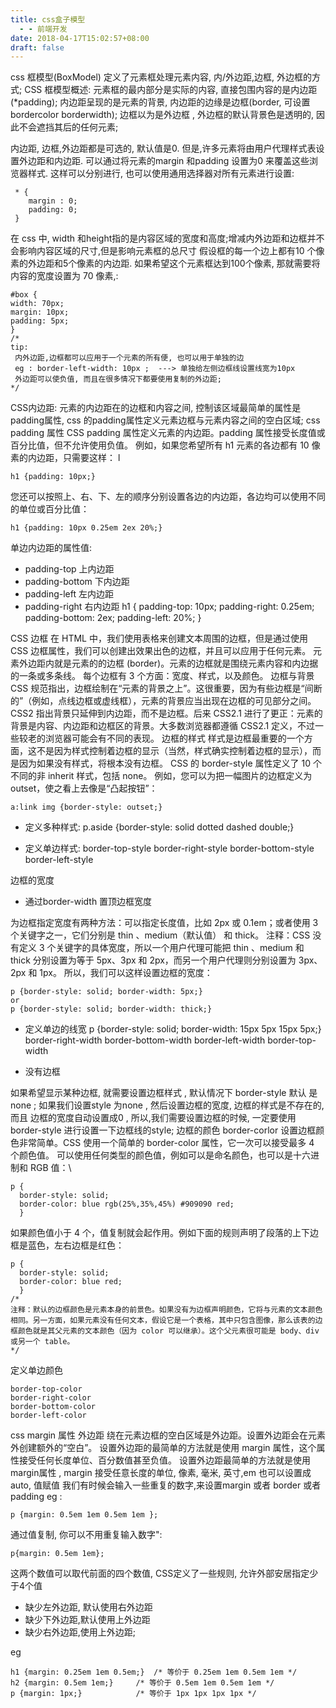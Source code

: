 ```yaml
---
title: css盒子模型
  - - 前端开发
date: 2018-04-17T15:02:57+08:00 
draft: false
---
```


css 框模型(BoxModel) 定义了元素框处理元素内容, 内/外边距,边框, 外边框的方式; CSS 框模型概述: 元素框的最内部分是实际的内容, 直接包围内容的是内边距(\*padding); 内边距呈现的是元素的背景, 内边距的边缘是边框(border, 可设置bordercolor borderwidth); 边框以为是外边框 , 外边框的默认背景色是透明的, 因此不会遮挡其后的任何元素;
<!-- more -->
内边距, 边框,外边距都是可选的, 默认值是0. 但是,许多元素将由用户代理样式表设置外边距和内边距. 可以通过将元素的margin 和padding 设置为0 来覆盖这些浏览器样式. 这样可以分别进行, 也可以使用通用选择器对所有元素进行设置:

```
 * {
    margin : 0;
    padding: 0;
 }
```

在 css 中, width 和height指的是内容区域的宽度和高度;增减内外边距和边框并不会影响内容区域的尺寸,但是影响元素框的总尺寸 假设框的每一个边上都有10 个像素的外边距和5个像素的内边距. 如果希望这个元素框达到100个像素, 那就需要将内容的宽度设置为 70 像素,:

```
#box {
width: 70px;
margin: 10px;
padding: 5px;
}
/*
tip:
 内外边距,边框都可以应用于一个元素的所有便, 也可以用于单独的边
 eg : border-left-width: 10px ;  ---> 单独给左侧边框线设置线宽为10px
 外边距可以使负值, 而且在很多情况下都要使用复制的外边距;
*/
```

  
CSS内边距: 元素的内边距在的边框和内容之间, 控制该区域最简单的属性是padding属性, css 的padding属性定义元素边框与元素内容之间的空白区域; css padding 属性 CSS padding 属性定义元素的内边距。padding 属性接受长度值或百分比值，但不允许使用负值。 例如，如果您希望所有 h1 元素的各边都有 10 像素的内边距，只需要这样： l

```
h1 {padding: 10px;}
```

您还可以按照上、右、下、左的顺序分别设置各边的内边距，各边均可以使用不同的单位或百分比值：

```
h1 {padding: 10px 0.25em 2ex 20%;}
```

单边内边距的属性值:

*   padding-top 上内边距
*   padding-bottom 下内边距
*   padding-left 左内边距
*   padding-right 右内边距 h1 { padding-top: 10px; padding-right: 0.25em; padding-bottom: 2ex; padding-left: 20%; }
    

CSS 边框 在 HTML 中，我们使用表格来创建文本周围的边框，但是通过使用 CSS 边框属性，我们可以创建出效果出色的边框，并且可以应用于任何元素。 元素外边距内就是元素的的边框 (border)。元素的边框就是围绕元素内容和内边据的一条或多条线。 每个边框有 3 个方面：宽度、样式，以及颜色。 边框与背景 CSS 规范指出，边框绘制在“元素的背景之上”。这很重要，因为有些边框是“间断的”（例如，点线边框或虚线框），元素的背景应当出现在边框的可见部分之间。 CSS2 指出背景只延伸到内边距，而不是边框。后来 CSS2.1 进行了更正：元素的背景是内容、内边距和边框区的背景。大多数浏览器都遵循 CSS2.1 定义，不过一些较老的浏览器可能会有不同的表现。 边框的样式 样式是边框最重要的一个方面，这不是因为样式控制着边框的显示（当然，样式确实控制着边框的显示），而是因为如果没有样式，将根本没有边框。 CSS 的 border-style 属性定义了 10 个不同的非 inherit 样式，包括 none。 例如，您可以为把一幅图片的边框定义为 outset，使之看上去像是“凸起按钮”：

```
a:link img {border-style: outset;}
```

*   定义多种样式: p.aside {border-style: solid dotted dashed double;}
    
*   定义单边样式: border-top-style border-right-style border-bottom-style border-left-style
    

边框的宽度

*   通过border-width 置顶边框宽度

为边框指定宽度有两种方法：可以指定长度值，比如 2px 或 0.1em；或者使用 3 个关键字之一，它们分别是 thin 、medium（默认值） 和 thick。 注释：CSS 没有定义 3 个关键字的具体宽度，所以一个用户代理可能把 thin 、medium 和 thick 分别设置为等于 5px、3px 和 2px，而另一个用户代理则分别设置为 3px、2px 和 1px。 所以，我们可以这样设置边框的宽度：

```
p {border-style: solid; border-width: 5px;}
or
p {border-style: solid; border-width: thick;}
```

*   定义单边的线宽 p {border-style: solid; border-width: 15px 5px 15px 5px;} border-right-width border-bottom-width border-left-width border-top-width
    
*   没有边框
    

如果希望显示某种边框, 就需要设置边框样式 , 默认情况下 border-style 默认 是none ; 如果我们设置style 为none , 然后设置边框的宽度, 边框的样式是不存在的, 而且 边框的宽度自动设置成0 , 所以,我们需要设置边框的时候, 一定要使用 border-style 进行设置一下边框线的style; 边框的颜色 border-corlor 设置边框颜色非常简单。CSS 使用一个简单的 border-color 属性，它一次可以接受最多 4 个颜色值。 可以使用任何类型的颜色值，例如可以是命名颜色，也可以是十六进制和 RGB 值：\\

```
p {
  border-style: solid;
  border-color: blue rgb(25%,35%,45%) #909090 red;
  }
```

如果颜色值小于 4 个，值复制就会起作用。例如下面的规则声明了段落的上下边框是蓝色，左右边框是红色：

```
p {
  border-style: solid;
  border-color: blue red;
  }
/*
注释：默认的边框颜色是元素本身的前景色。如果没有为边框声明颜色，它将与元素的文本颜色
相同。另一方面，如果元素没有任何文本，假设它是一个表格，其中只包含图像，那么该表的边
框颜色就是其父元素的文本颜色（因为 color 可以继承）。这个父元素很可能是 body、div
或另一个 table。
*/
```

定义单边颜色

```
border-top-color
border-right-color
border-bottom-color
border-left-color
```

css margin 属性 外边距 绕在元素边框的空白区域是外边距。设置外边距会在元素外创建额外的“空白”。 设置外边距的最简单的方法就是使用 margin 属性，这个属性接受任何长度单位、百分数值甚至负值。 设置外边距最简单的方法就是使用margin属性 , margin 接受任意长度的单位, 像素, 毫米, 英寸,em 也可以设置成auto, 值赋值 我们有时候会输入一些重复的数字,来设置margin 或者 border 或者padding eg :

```
p {margin: 0.5em 1em 0.5em 1em };
```

通过值复制, 你可以不用重复输入数字":

```
p{margin: 0.5em 1em};
```

这两个数值可以取代前面的四个数值, CSS定义了一些规则, 允许外部安居指定少于4个值

*   缺少左外边距, 默认使用右外边距
*   缺少下外边距,默认使用上外边距
*   缺少右外边距,使用上外边距;

eg

```
h1 {margin: 0.25em 1em 0.5em;}  /* 等价于 0.25em 1em 0.5em 1em */
h2 {margin: 0.5em 1em;}     /* 等价于 0.5em 1em 0.5em 1em */
p {margin: 1px;}            /* 等价于 1px 1px 1px 1px */
```
